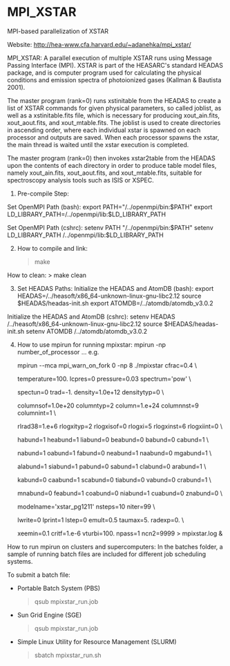 # MPI_XSTAR
MPI-based parallelization of XSTAR

Website: http://hea-www.cfa.harvard.edu/~adanehka/mpi_xstar/

MPI_XSTAR: A parallel execution of multiple XSTAR runs using 
Message Passing Interface (MPI). XSTAR is part of the HEASARC's 
standard HEADAS package, and is computer program used for
calculating the physical conditions and emission spectra of 
photoionized gases (Kallman & Bautista 2001).
 
The master program (rank=0) runs xstinitable from the HEADAS to 
create a list of XSTAR commands for given physical parameters, 
so called joblist, as well as a xstinitable.fits file, which is 
necessary for producing xout_ain.fits, xout_aout.fits, and 
xout_mtable.fits. The joblist is used to create directories in 
ascending order, where each individual xstar is spawned on each 
processor and outputs are saved. When each processor spawns the 
xstar, the main thread is waited until the xstar execution is 
completed.
 
The master program (rank=0) then invokes xstar2table from the 
HEADAS upon the contents of each directory in order to produce 
table model files, namely xout_ain.fits, xout_aout.fits, and 
xout_mtable.fits, suitable for spectroscopy analysis tools such 
as ISIS or XSPEC.

1. Pre-compile Step:

 Set OpenMPI Path (bash):
    export PATH="/../openmpi/bin:$PATH"
    export LD_LIBRARY_PATH=/../openmpi/lib:$LD_LIBRARY_PATH

 Set OpenMPI Path (cshrc):
    setenv PATH "/../openmpi/bin:$PATH"
    setenv LD_LIBRARY_PATH /../openmpi/lib:$LD_LIBRARY_PATH

2. How to compile and link:
     > make

 How to clean:
     > make  clean

3. Set HEADAS Paths:
 Initialize the HEADAS and AtomDB (bash):
    export HEADAS=/../heasoft/x86_64-unknown-linux-gnu-libc2.12
    source $HEADAS/headas-init.sh
    export ATOMDB=/../atomdb/atomdb_v3.0.2

 Initialize the HEADAS and AtomDB (cshrc):
    setenv HEADAS /../heasoft/x86_64-unknown-linux-gnu-libc2.12
    source $HEADAS/headas-init.sh
    setenv ATOMDB /../atomdb/atomdb_v3.0.2

4. How to use mpirun for running mpixstar:
    mpirun -np number_of_processor ... e.g.

    mpirun --mca mpi_warn_on_fork 0 -np 8 ./mpixstar cfrac=0.4 \

    temperature=100. lcpres=0 pressure=0.03 spectrum='pow' \

    spectun=0 trad=-1. density=1.0e+12 densitytyp=0 \

    columnsof=1.0e+20 columntyp=2 column=1.e+24 columnnst=9 columnint=1 \

    rlrad38=1.e+6 rlogxityp=2 rlogxisof=0 rlogxi=5 rlogxinst=6 rlogxiint=0 \

    habund=1 heabund=1 liabund=0 beabund=0 babund=0 cabund=1 \

    nabund=1 oabund=1 fabund=0 neabund=1 naabund=0 mgabund=1 \

    alabund=1 siabund=1 pabund=0 sabund=1 clabund=0 arabund=1 \

    kabund=0 caabund=1 scabund=0 tiabund=0 vabund=0 crabund=1 \

    mnabund=0 feabund=1 coabund=0 niabund=1 cuabund=0 znabund=0 \

    modelname='xstar_pg1211' nsteps=10 niter=99 \

    lwrite=0 lprint=1 lstep=0 emult=0.5 taumax=5. radexp=0. \

    xeemin=0.1 critf=1.e-6 vturbi=100. npass=1 ncn2=9999 > mpixstar.log &

How to run mpirun on clusters and supercomputers:
In the batches folder, a sample of running batch files are included 
for different job scheduling systems. 

To submit a batch file:

+ Portable Batch System (PBS)
     > qsub mpixstar_run.job

+ Sun Grid Engine (SGE)
     > qsub mpixstar_run.job

+ Simple Linux Utility for Resource Management (SLURM)
     > sbatch mpixstar_run.sh
